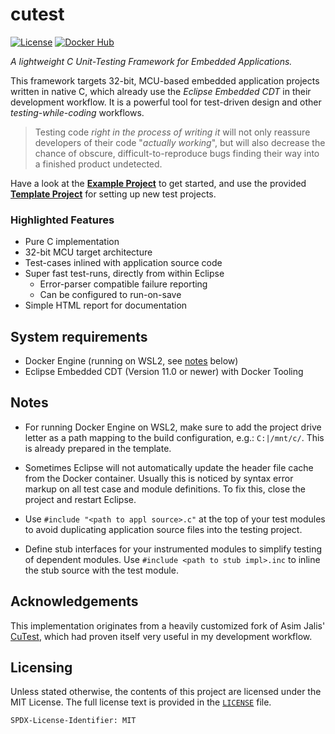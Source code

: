 # cutest

[![License](https://img.shields.io/github/license/islandcontroller/cutest)](LICENSE) [![Docker Hub](https://shields.io/badge/docker-islandc%2Fcutest-blue?logo=docker)](https://hub.docker.com/r/islandc/cutest)

*A lightweight C Unit-Testing Framework for Embedded Applications.*

This framework targets 32-bit, MCU-based embedded application projects written in native C, which already use the *Eclipse Embedded CDT* in their development workflow. It is a powerful tool for test-driven design and other *testing-while-coding* workflows.

> Testing code *right in the process of writing it* will not only reassure developers of their code "*actually working*", but will also decrease the chance of obscure, difficult-to-reproduce bugs finding their way into a finished product undetected.

Have a look at the [**Example Project**](https://github.com/islandcontroller/cutest-example) to get started, and use the provided [**Template Project**](https://github.com/islandcontroller/cutest-template) for setting up new test projects.

### Highlighted Features

* Pure C implementation
* 32-bit MCU target architecture
* Test-cases inlined with application source code
* Super fast test-runs, directly from within Eclipse
    * Error-parser compatible failure reporting
    * Can be configured to run-on-save
* Simple HTML report for documentation

## System requirements

* Docker Engine (running on WSL2, see [notes](#notes) below)
* Eclipse Embedded CDT (Version 11.0 or newer) with Docker Tooling

## Notes

* For running Docker Engine on WSL2, make sure to add the project drive letter as a path mapping to the build configuration, e.g.: `C:|/mnt/c/`. This is already prepared in the template.

* Sometimes Eclipse will not automatically update the header file cache from the Docker container. Usually this is noticed by syntax error markup on all test case and module definitions. To fix this, close the project and restart Eclipse.

* Use `#include "<path to appl source>.c"` at the top of your test modules to avoid duplicating application source files into the testing project.

* Define stub interfaces for your instrumented modules to simplify testing of dependent modules. Use `#include <path to stub impl>.inc` to inline the stub source with the test module.

## Acknowledgements

This implementation originates from a heavily customized fork of Asim Jalis' [CuTest](https://cutest.sourceforge.net/), which had proven itself very useful in my development workflow.

## Licensing

Unless stated otherwise, the contents of this project are licensed under the MIT License. The full license text is provided in the [`LICENSE`](LICENSE) file.

    SPDX-License-Identifier: MIT